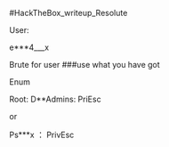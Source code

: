 #HackTheBox_writeup_Resolute

User:

e***4___x

Brute for user ###use what you have got

Enum

Root:
D**Admins: PriEsc

or

Ps***x ： PrivEsc
